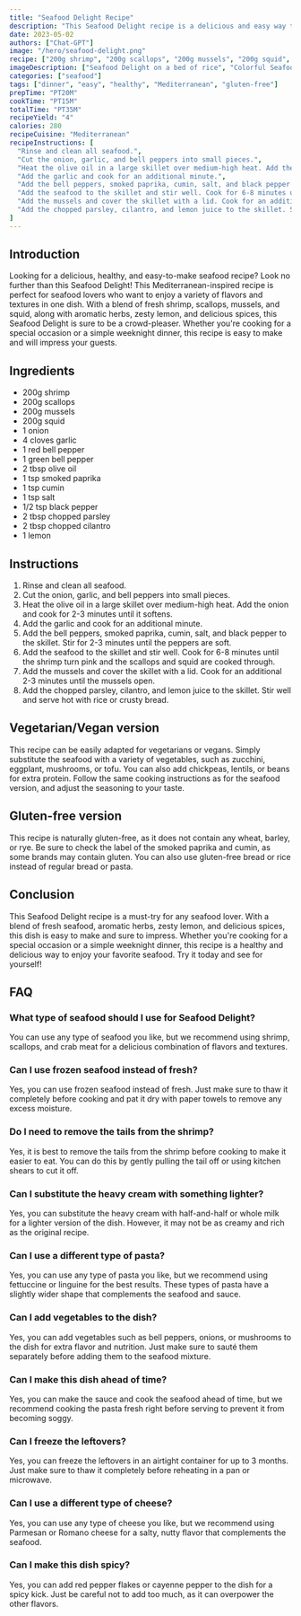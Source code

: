 ```yaml
---
title: "Seafood Delight Recipe"
description: "This Seafood Delight recipe is a delicious and easy way to enjoy your favorite seafood. Perfect for a special occasion or a simple weeknight dinner, this recipe is sure to impress. With a blend of fresh seafood, aromatic herbs, and delicious spices, this dish is a must-try for any seafood lover."
date: 2023-05-02
authors: ["Chat-GPT"]
image: "/hero/seafood-delight.png"
recipe: ["200g shrimp", "200g scallops", "200g mussels", "200g squid", "1 onion", "4 cloves garlic", "1 red bell pepper", "1 green bell pepper", "2 tbsp olive oil", "1 tsp smoked paprika", "1 tsp cumin", "1 tsp salt", "1/2 tsp black pepper", "2 tbsp chopped parsley", "2 tbsp chopped cilantro", "1 lemon"]
imageDescription: ["Seafood Delight on a bed of rice", "Colorful Seafood Delight with green and red bell peppers", "A delicious Seafood Delight with a zesty lemon twist", "A Mediterranean-inspired Seafood Delight with squid, shrimp, scallops and mussels"]
categories: ["seafood"]
tags: ["dinner", "easy", "healthy", "Mediterranean", "gluten-free"]
prepTime: "PT20M"
cookTime: "PT15M"
totalTime: "PT35M"
recipeYield: "4"
calories: 280
recipeCuisine: "Mediterranean"
recipeInstructions: [
  "Rinse and clean all seafood.", 
  "Cut the onion, garlic, and bell peppers into small pieces.", 
  "Heat the olive oil in a large skillet over medium-high heat. Add the onion and cook for 2-3 minutes until it softens.", 
  "Add the garlic and cook for an additional minute.", 
  "Add the bell peppers, smoked paprika, cumin, salt, and black pepper to the skillet. Stir for 2-3 minutes until the peppers are soft.", 
  "Add the seafood to the skillet and stir well. Cook for 6-8 minutes until the shrimp turn pink and the scallops and squid are cooked through.", 
  "Add the mussels and cover the skillet with a lid. Cook for an additional 2-3 minutes until the mussels open.", 
  "Add the chopped parsley, cilantro, and lemon juice to the skillet. Stir well and serve hot with rice or crusty bread."
]
---
```


## Introduction

Looking for a delicious, healthy, and easy-to-make seafood recipe? Look no further than this Seafood Delight! This Mediterranean-inspired recipe is perfect for seafood lovers who want to enjoy a variety of flavors and textures in one dish. With a blend of fresh shrimp, scallops, mussels, and squid, along with aromatic herbs, zesty lemon, and delicious spices, this Seafood Delight is sure to be a crowd-pleaser. Whether you're cooking for a special occasion or a simple weeknight dinner, this recipe is easy to make and will impress your guests.

## Ingredients

- 200g shrimp
- 200g scallops
- 200g mussels
- 200g squid
- 1 onion
- 4 cloves garlic
- 1 red bell pepper
- 1 green bell pepper
- 2 tbsp olive oil
- 1 tsp smoked paprika
- 1 tsp cumin
- 1 tsp salt
- 1/2 tsp black pepper
- 2 tbsp chopped parsley
- 2 tbsp chopped cilantro
- 1 lemon

## Instructions

1. Rinse and clean all seafood.
2. Cut the onion, garlic, and bell peppers into small pieces.
3. Heat the olive oil in a large skillet over medium-high heat. Add the onion and cook for 2-3 minutes until it softens.
4. Add the garlic and cook for an additional minute.
5. Add the bell peppers, smoked paprika, cumin, salt, and black pepper to the skillet. Stir for 2-3 minutes until the peppers are soft.
6. Add the seafood to the skillet and stir well. Cook for 6-8 minutes until the shrimp turn pink and the scallops and squid are cooked through.
7. Add the mussels and cover the skillet with a lid. Cook for an additional 2-3 minutes until the mussels open.
8. Add the chopped parsley, cilantro, and lemon juice to the skillet. Stir well and serve hot with rice or crusty bread.

## Vegetarian/Vegan version

This recipe can be easily adapted for vegetarians or vegans. Simply substitute the seafood with a variety of vegetables, such as zucchini, eggplant, mushrooms, or tofu. You can also add chickpeas, lentils, or beans for extra protein. Follow the same cooking instructions as for the seafood version, and adjust the seasoning to your taste.

## Gluten-free version

This recipe is naturally gluten-free, as it does not contain any wheat, barley, or rye. Be sure to check the label of the smoked paprika and cumin, as some brands may contain gluten. You can also use gluten-free bread or rice instead of regular bread or pasta.

## Conclusion

This Seafood Delight recipe is a must-try for any seafood lover. With a blend of fresh seafood, aromatic herbs, zesty lemon, and delicious spices, this dish is easy to make and sure to impress. Whether you're cooking for a special occasion or a simple weeknight dinner, this recipe is a healthy and delicious way to enjoy your favorite seafood. Try it today and see for yourself!

## FAQ

### What type of seafood should I use for Seafood Delight?

You can use any type of seafood you like, but we recommend using shrimp, scallops, and crab meat for a delicious combination of flavors and textures.

### Can I use frozen seafood instead of fresh?

Yes, you can use frozen seafood instead of fresh. Just make sure to thaw it completely before cooking and pat it dry with paper towels to remove any excess moisture.

### Do I need to remove the tails from the shrimp?

Yes, it is best to remove the tails from the shrimp before cooking to make it easier to eat. You can do this by gently pulling the tail off or using kitchen shears to cut it off.

### Can I substitute the heavy cream with something lighter?

Yes, you can substitute the heavy cream with half-and-half or whole milk for a lighter version of the dish. However, it may not be as creamy and rich as the original recipe.

### Can I use a different type of pasta?

Yes, you can use any type of pasta you like, but we recommend using fettuccine or linguine for the best results. These types of pasta have a slightly wider shape that complements the seafood and sauce.

### Can I add vegetables to the dish?

Yes, you can add vegetables such as bell peppers, onions, or mushrooms to the dish for extra flavor and nutrition. Just make sure to sauté them separately before adding them to the seafood mixture.

### Can I make this dish ahead of time?

Yes, you can make the sauce and cook the seafood ahead of time, but we recommend cooking the pasta fresh right before serving to prevent it from becoming soggy.

### Can I freeze the leftovers?

Yes, you can freeze the leftovers in an airtight container for up to 3 months. Just make sure to thaw it completely before reheating in a pan or microwave.

### Can I use a different type of cheese?

Yes, you can use any type of cheese you like, but we recommend using Parmesan or Romano cheese for a salty, nutty flavor that complements the seafood.

### Can I make this dish spicy?

Yes, you can add red pepper flakes or cayenne pepper to the dish for a spicy kick. Just be careful not to add too much, as it can overpower the other flavors.